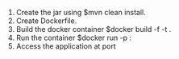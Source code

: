 
1. Create the jar using $mvn clean install.
2. Create Dockerfile.
3. Build the docker container 
    $docker build -f <dockerfile-name> -t <container-tag> .
4. Run the container 
    $docker run -p <host-port>:<container-port> <container-tag>
5. Access the application at port <host-port>
